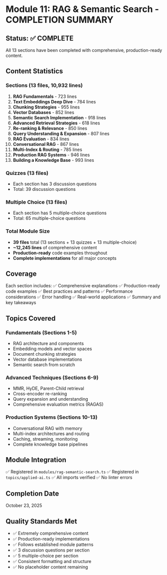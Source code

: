# Module 11: RAG & Semantic Search - COMPLETION SUMMARY

## Status: ✅ COMPLETE

All 13 sections have been completed with comprehensive, production-ready content.

## Content Statistics

### Sections (13 files, 10,932 lines)

1. **RAG Fundamentals** - 723 lines
2. **Text Embeddings Deep Dive** - 784 lines
3. **Chunking Strategies** - 955 lines
4. **Vector Databases** - 852 lines
5. **Semantic Search Implementation** - 918 lines
6. **Advanced Retrieval Strategies** - 618 lines
7. **Re-ranking & Relevance** - 850 lines
8. **Query Understanding & Expansion** - 807 lines
9. **RAG Evaluation** - 834 lines
10. **Conversational RAG** - 867 lines
11. **Multi-Index & Routing** - 785 lines
12. **Production RAG Systems** - 946 lines
13. **Building a Knowledge Base** - 993 lines

### Quizzes (13 files)

- Each section has 3 discussion questions
- Total: 39 discussion questions

### Multiple Choice (13 files)

- Each section has 5 multiple-choice questions
- Total: 65 multiple-choice questions

### Total Module Size

- **39 files** total (13 sections + 13 quizzes + 13 multiple-choice)
- **~12,245 lines** of comprehensive content
- **Production-ready** code examples throughout
- **Complete implementations** for all major concepts

## Coverage

Each section includes:
✅ Comprehensive explanations
✅ Production-ready code examples
✅ Best practices and patterns
✅ Performance considerations
✅ Error handling
✅ Real-world applications
✅ Summary and key takeaways

## Topics Covered

### Fundamentals (Sections 1-5)

- RAG architecture and components
- Embedding models and vector spaces
- Document chunking strategies
- Vector database implementations
- Semantic search from scratch

### Advanced Techniques (Sections 6-9)

- MMR, HyDE, Parent-Child retrieval
- Cross-encoder re-ranking
- Query expansion and understanding
- Comprehensive evaluation metrics (RAGAS)

### Production Systems (Sections 10-13)

- Conversational RAG with memory
- Multi-index architectures and routing
- Caching, streaming, monitoring
- Complete knowledge base pipelines

## Module Integration

✅ Registered in `modules/rag-semantic-search.ts`
✅ Registered in `topics/applied-ai.ts`
✅ All imports verified
✅ No linter errors

## Completion Date

October 23, 2025

## Quality Standards Met

- ✅ Extremely comprehensive content
- ✅ Production-ready implementations
- ✅ Follows established module patterns
- ✅ 3 discussion questions per section
- ✅ 5 multiple-choice per section
- ✅ Consistent formatting and structure
- ✅ No placeholder content remaining
